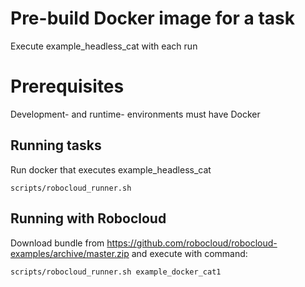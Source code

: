 # Pre-build Docker image for a task

Execute example_headless_cat with each run

# Prerequisites
Development- and runtime- environments must have Docker

## Running tasks

Run docker that executes example_headless_cat

    scripts/robocloud_runner.sh

## Running with Robocloud

Download bundle from https://github.com/robocloud/robocloud-examples/archive/master.zip and execute with command:

    scripts/robocloud_runner.sh example_docker_cat1
